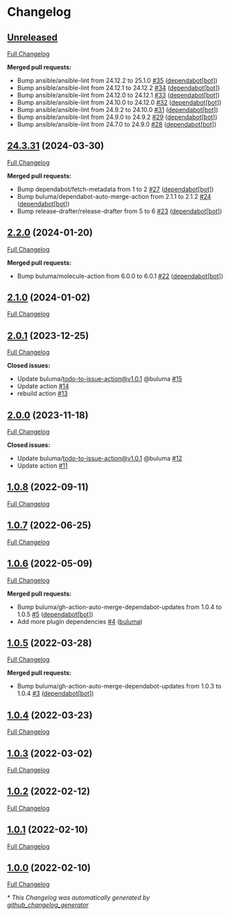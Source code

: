 # Changelog

## [Unreleased](https://github.com/buluma/ansible-role-collectd/tree/HEAD)

[Full Changelog](https://github.com/buluma/ansible-role-collectd/compare/24.3.31...HEAD)

**Merged pull requests:**

- Bump ansible/ansible-lint from 24.12.2 to 25.1.0 [\#35](https://github.com/buluma/ansible-role-collectd/pull/35) ([dependabot[bot]](https://github.com/apps/dependabot))
- Bump ansible/ansible-lint from 24.12.1 to 24.12.2 [\#34](https://github.com/buluma/ansible-role-collectd/pull/34) ([dependabot[bot]](https://github.com/apps/dependabot))
- Bump ansible/ansible-lint from 24.12.0 to 24.12.1 [\#33](https://github.com/buluma/ansible-role-collectd/pull/33) ([dependabot[bot]](https://github.com/apps/dependabot))
- Bump ansible/ansible-lint from 24.10.0 to 24.12.0 [\#32](https://github.com/buluma/ansible-role-collectd/pull/32) ([dependabot[bot]](https://github.com/apps/dependabot))
- Bump ansible/ansible-lint from 24.9.2 to 24.10.0 [\#31](https://github.com/buluma/ansible-role-collectd/pull/31) ([dependabot[bot]](https://github.com/apps/dependabot))
- Bump ansible/ansible-lint from 24.9.0 to 24.9.2 [\#29](https://github.com/buluma/ansible-role-collectd/pull/29) ([dependabot[bot]](https://github.com/apps/dependabot))
- Bump ansible/ansible-lint from 24.7.0 to 24.9.0 [\#28](https://github.com/buluma/ansible-role-collectd/pull/28) ([dependabot[bot]](https://github.com/apps/dependabot))

## [24.3.31](https://github.com/buluma/ansible-role-collectd/tree/24.3.31) (2024-03-30)

[Full Changelog](https://github.com/buluma/ansible-role-collectd/compare/2.2.0...24.3.31)

**Merged pull requests:**

- Bump dependabot/fetch-metadata from 1 to 2 [\#27](https://github.com/buluma/ansible-role-collectd/pull/27) ([dependabot[bot]](https://github.com/apps/dependabot))
- Bump buluma/dependabot-auto-merge-action from 2.1.1 to 2.1.2 [\#24](https://github.com/buluma/ansible-role-collectd/pull/24) ([dependabot[bot]](https://github.com/apps/dependabot))
- Bump release-drafter/release-drafter from 5 to 6 [\#23](https://github.com/buluma/ansible-role-collectd/pull/23) ([dependabot[bot]](https://github.com/apps/dependabot))

## [2.2.0](https://github.com/buluma/ansible-role-collectd/tree/2.2.0) (2024-01-20)

[Full Changelog](https://github.com/buluma/ansible-role-collectd/compare/2.1.0...2.2.0)

**Merged pull requests:**

- Bump buluma/molecule-action from 6.0.0 to 6.0.1 [\#22](https://github.com/buluma/ansible-role-collectd/pull/22) ([dependabot[bot]](https://github.com/apps/dependabot))

## [2.1.0](https://github.com/buluma/ansible-role-collectd/tree/2.1.0) (2024-01-02)

[Full Changelog](https://github.com/buluma/ansible-role-collectd/compare/2.0.1...2.1.0)

## [2.0.1](https://github.com/buluma/ansible-role-collectd/tree/2.0.1) (2023-12-25)

[Full Changelog](https://github.com/buluma/ansible-role-collectd/compare/2.0.0...2.0.1)

**Closed issues:**

- Update buluma/todo-to-issue-action@v1.0.1 @buluma [\#15](https://github.com/buluma/ansible-role-collectd/issues/15)
- Update action [\#14](https://github.com/buluma/ansible-role-collectd/issues/14)
- rebuild action [\#13](https://github.com/buluma/ansible-role-collectd/issues/13)

## [2.0.0](https://github.com/buluma/ansible-role-collectd/tree/2.0.0) (2023-11-18)

[Full Changelog](https://github.com/buluma/ansible-role-collectd/compare/1.0.8...2.0.0)

**Closed issues:**

- Update buluma/todo-to-issue-action@v1.0.1 @buluma [\#12](https://github.com/buluma/ansible-role-collectd/issues/12)
- Update action [\#11](https://github.com/buluma/ansible-role-collectd/issues/11)

## [1.0.8](https://github.com/buluma/ansible-role-collectd/tree/1.0.8) (2022-09-11)

[Full Changelog](https://github.com/buluma/ansible-role-collectd/compare/1.0.7...1.0.8)

## [1.0.7](https://github.com/buluma/ansible-role-collectd/tree/1.0.7) (2022-06-25)

[Full Changelog](https://github.com/buluma/ansible-role-collectd/compare/1.0.6...1.0.7)

## [1.0.6](https://github.com/buluma/ansible-role-collectd/tree/1.0.6) (2022-05-09)

[Full Changelog](https://github.com/buluma/ansible-role-collectd/compare/1.0.5...1.0.6)

**Merged pull requests:**

- Bump buluma/gh-action-auto-merge-dependabot-updates from 1.0.4 to 1.0.5 [\#5](https://github.com/buluma/ansible-role-collectd/pull/5) ([dependabot[bot]](https://github.com/apps/dependabot))
- Add more plugin dependencies [\#4](https://github.com/buluma/ansible-role-collectd/pull/4) ([buluma](https://github.com/buluma))

## [1.0.5](https://github.com/buluma/ansible-role-collectd/tree/1.0.5) (2022-03-28)

[Full Changelog](https://github.com/buluma/ansible-role-collectd/compare/1.0.4...1.0.5)

**Merged pull requests:**

- Bump buluma/gh-action-auto-merge-dependabot-updates from 1.0.3 to 1.0.4 [\#3](https://github.com/buluma/ansible-role-collectd/pull/3) ([dependabot[bot]](https://github.com/apps/dependabot))

## [1.0.4](https://github.com/buluma/ansible-role-collectd/tree/1.0.4) (2022-03-23)

[Full Changelog](https://github.com/buluma/ansible-role-collectd/compare/1.0.3...1.0.4)

## [1.0.3](https://github.com/buluma/ansible-role-collectd/tree/1.0.3) (2022-03-02)

[Full Changelog](https://github.com/buluma/ansible-role-collectd/compare/1.0.2...1.0.3)

## [1.0.2](https://github.com/buluma/ansible-role-collectd/tree/1.0.2) (2022-02-12)

[Full Changelog](https://github.com/buluma/ansible-role-collectd/compare/1.0.1...1.0.2)

## [1.0.1](https://github.com/buluma/ansible-role-collectd/tree/1.0.1) (2022-02-10)

[Full Changelog](https://github.com/buluma/ansible-role-collectd/compare/1.0.0...1.0.1)

## [1.0.0](https://github.com/buluma/ansible-role-collectd/tree/1.0.0) (2022-02-10)

[Full Changelog](https://github.com/buluma/ansible-role-collectd/compare/faa772928d9088fc3194ded7c20588225789b693...1.0.0)



\* *This Changelog was automatically generated by [github_changelog_generator](https://github.com/github-changelog-generator/github-changelog-generator)*
